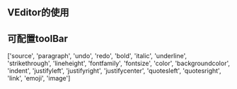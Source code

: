 ## VEditor的使用
<!DOCTYPE html>
<html lang="en">
<head>
    <meta charset="UTF-8">
    <title>VEditor</title>
    <link rel="stylesheet" href="./icomoon/style.css">
    <link rel="stylesheet" href="./css/index.css">
    <style type="text/css"></style>
</head>
<body>
<div id="editor"></div>
<div id="text" style="margin: auto;width: 90%"></div>
<script src="https://cdn.bootcss.com/jquery/1.12.4/jquery.min.js"></script>
<script src="./js/command.js"></script>
<script>
    new VEditor({
        ele: '#editor',
        initContent: '请输入...'
    })
</script>
</body>
</html>

## 可配置toolBar
 ['source', 'paragraph', 'undo', 'redo', 'bold', 'italic', 'underline', 'strikethrough', 'lineheight', 'fontfamily', 'fontsize', 'color', 'backgroundcolor', 'indent', 'justifyleft', 'justifyright', 'justifycenter', 'quotesleft', 'quotesright', 'link', 'emoji', 'image']

